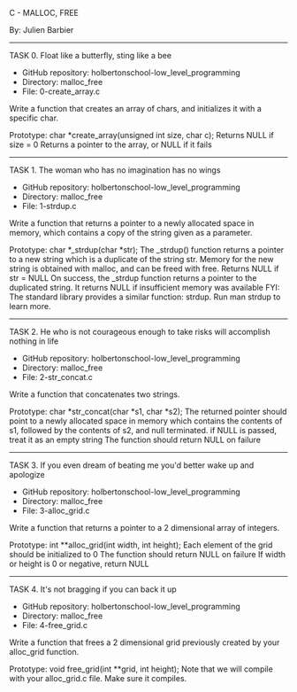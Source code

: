 C - MALLOC, FREE

By: Julien Barbier

-----------------------

TASK 0. Float like a butterfly, sting like a bee

- GitHub repository: holbertonschool-low_level_programming
- Directory: malloc_free
- File: 0-create_array.c

Write a function that creates an array of chars, and initializes it with a
specific char.

Prototype: char *create_array(unsigned int size, char c);
Returns NULL if size = 0
Returns a pointer to the array, or NULL if it fails

------------------------

TASK 1. The woman who has no imagination has no wings

- GitHub repository: holbertonschool-low_level_programming
- Directory: malloc_free
- File: 1-strdup.c

Write a function that returns a pointer to a newly allocated space in memory,
which contains a copy of the string given as a parameter.

Prototype: char *_strdup(char *str);
The _strdup() function returns a pointer to a new string which is a duplicate of
 the string str. Memory for the new string is obtained with malloc,
 and can be freed with free.
Returns NULL if str = NULL
On success, the _strdup function returns a pointer to the duplicated string.
It returns NULL if insufficient memory was available
FYI: The standard library provides a similar function: strdup. Run man strdup
to learn more.

------------------------

TASK 2. He who is not courageous enough to take risks will accomplish nothing
in life

- GitHub repository: holbertonschool-low_level_programming
- Directory: malloc_free
- File: 2-str_concat.c

Write a function that concatenates two strings.

Prototype: char *str_concat(char *s1, char *s2);
The returned pointer should point to a newly allocated space in memory
which contains the contents of s1, followed by the contents of s2,
and null terminated. if NULL is passed, treat it as an empty string
The function should return NULL on failure

-------------------------

TASK 3. If you even dream of beating me you'd better wake up and apologize

- GitHub repository: holbertonschool-low_level_programming
- Directory: malloc_free
- File: 3-alloc_grid.c

Write a function that returns a pointer to a 2 dimensional array of integers.

Prototype: int **alloc_grid(int width, int height);
Each element of the grid should be initialized to 0
The function should return NULL on failure
If width or height is 0 or negative, return NULL

--------------------------

TASK 4. It's not bragging if you can back it up

- GitHub repository: holbertonschool-low_level_programming
- Directory: malloc_free
- File: 4-free_grid.c

Write a function that frees a 2 dimensional grid previously created
by your alloc_grid function.

Prototype: void free_grid(int **grid, int height);
Note that we will compile with your alloc_grid.c file. Make sure it compiles.
